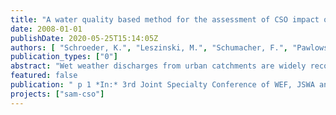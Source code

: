 ```yaml
---
title: "A water quality based method for the assessment of CSO impact on receiving waters in Berlin"
date: 2008-01-01
publishDate: 2020-05-25T15:14:05Z
authors: [ "Schroeder, K.", "Leszinski, M.", "Schumacher, F.", "Pawlowsky-Reusing, E.", "Heinzmann, B." ]
publication_types: ["0"]
abstract: "Wet weather discharges from urban catchments are widely recognised as a major cause of unsatisfactory receiving water quality. Among stormwater discharges the impact from combined sewer overflows (CSO) plays a prominent role. The dynamic character of the discharge events lead to particular stress on the water bodies. Legal requirements for CSO follow the precautionary principle and usually set emission standards. Within the Urban Waste Water Treatment Directive 91/271/EEC of May 1991 it is written that “member states shall decide on measures to limit pollution from storm water overflows”. The directive does not give standards but solely proposes that “such measures could be based on dilution rates or capacity in relation to dry weather flow, or could specify a certain acceptable number of overflows per year”. The European Water Framework Directive 2000/60/EC of October 2000 goes beyond and asks for a combined approach to river basin management. On the source side, it requires that all existing technology-driven source-based controls must be implemented as a first step. On the effects side, it provides a new overall objective of good status for all waters, and requires that where the measures taken on the source side are not sufficient to achieve these objectives, additional ones are required. To assess the impact of CSO on the Berlin receiving water the research projects MONITOR and SAM-CSO are carried out in cooperation between Kompetenzzentrum Wasser Berlin, the Berliner Wasserbetriebe and the Senate Department of Environment Berlin. The objective of the projects is to identify and make available receiving water parameters (immission parameters) for the decision making process concerning the optimisation of the urban drainage system. Further on, a method for the evaluation of measures of combined water treatment on the basis of these immission criteria will be defined. The evaluation shall be based on both, available measurement data from the sewer system and the receiving water and simulations with an integrated model for the coupled drainage-river-system. The paper will present the methodology of the project. Special focus is on the description of the processes within the Berlin water bodies (stagnant lowland rivers) and the compilation of relevant physical-chemical and ecological parameters for the assessment of CSO."
featured: false
publication: " p 1 *In:* 3rd Joint Specialty Conference of WEF, JSWA and EWA "Sustainable Water Management in Response to 21st Century Pressures", Munich. München. 6. - 7.5.2008"
projects: ["sam-cso"]
---
```



